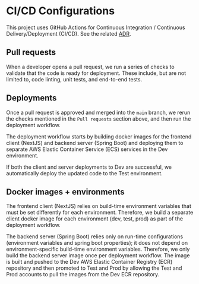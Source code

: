 # CI/CD Configurations

This project uses GitHub Actions for Continuous Integration / Continuous
Delivery/Deployment (CI/CD). See the related
[ADR](../docs/adr/0004-github-actions-for-cicd.md).

## Pull requests

When a developer opens a pull request, we run a series of checks to validate
that the code is ready for deployment. These include, but are not limited to,
code linting, unit tests, and end-to-end tests.

## Deployments

Once a pull request is approved and merged into the `main` branch, we rerun the
checks mentioned in the `Pull requests` section above, and then run the
deployment workflow.

The deployment workflow starts by building docker images for the frontend client
(NextJS) and backend server (Spring Boot) and deploying them to separate AWS
Elastic Container Service (ECS) services in the Dev environment.

If both the client and server deployments to Dev are successful, we
automatically deploy the updated code to the Test environment.

## Docker images + environments

The frontend client (NextJS) relies on build-time environment variables that
must be set differently for each environment. Therefore, we build a separate
client docker image for each environment (dev, test, prod) as part of the
deployment workflow.

The backend server (Spring Boot) relies only on run-time configurations
(environment variables and spring boot properties); it does not depend on
environment-specific build-time environment variables. Therefore, we only build
the backend server image once per deployment workflow. The image is built and
pushed to the Dev AWS Elastic Container Registry (ECR) repository and then
promoted to Test and Prod by allowing the Test and Prod accounts to pull the
images from the Dev ECR repository.
